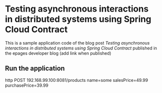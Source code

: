 # Testing asynchronous interactions in distributed systems using Spring Cloud Contract

This is a sample application code of the blog post _Testing asynchronous interactions in distributed systems using Spring Cloud Contract_ published in the epages developer blog (add link when published)

## Run the application

http POST 192.168.99.100:8081/products name=some salesPrice=49.99 purchasePrice=39.99
